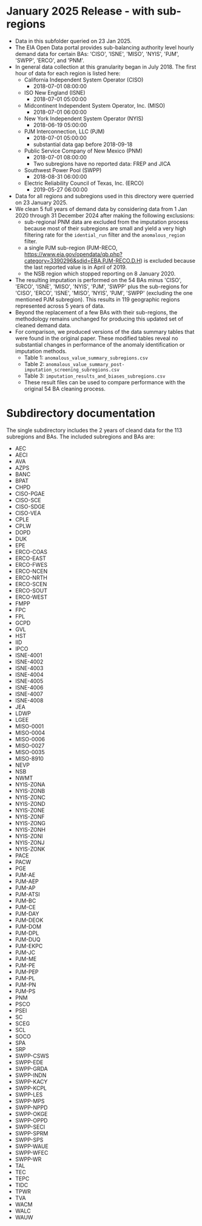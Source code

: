 # January 2025 Release - with sub-regions

 * Data in this subfolder queried on 23 Jan 2025.
 * The EIA Open Data portal provides sub-balancing authority level hourly demand data for certain BAs: 'CISO', 'ISNE', 'MISO', 'NYIS', 'PJM', 'SWPP', 'ERCO', and 'PNM'.
 * In general data collection at this granularity began in July 2018. The first hour of data for each region is listed here:
   * California Independent System Operator (CISO)
     * 2018-07-01 08:00:00
   * ISO New England (ISNE)
     * 2018-07-01 05:00:00
   * Midcontinent Independent System Operator, Inc. (MISO)
     * 2018-07-01 06:00:00
   * New York Independent System Operator (NYIS)
     * 2018-06-19 05:00:00
   * PJM Interconnection, LLC (PJM)
     * 2018-07-01 05:00:00
     * substantial data gap before 2018-09-18
   * Public Service Company of New Mexico (PNM)
     * 2018-07-01 08:00:00
     * Two subregions have no reported data: FREP and JICA
   * Southwest Power Pool (SWPP)
     * 2018-08-31 06:00:00
   * Electric Reliability Council of Texas, Inc. (ERCO)
     * 2019-05-27 06:00:00
 * Data for all regions and subregions used in this directory were querried on 23 January 2025.
 * We clean 5 full years of demand data by considering data from 1 Jan 2020 through 31 December 2024 after making the following exclusions:
   * sub-regional PNM data are excluded from the imputation process because most of their subregions are small and yield a very high filtering rate for the `idential_run` filter and the `anomalous_region` filter.
   * a single PJM sub-region (PJM-RECO, https://www.eia.gov/opendata/qb.php?category=3390296&sdid=EBA.PJM-RECO.D.H) is excluded because the last reported value is in April of 2019.
   * the NSB region which stopped reporting on 8 January 2020.
 * The resulting imputation is performed on the 54 BAs minus 'CISO', 'ERCO', 'ISNE', 'MISO', 'NYIS', 'PJM', 'SWPP' plus the sub-regions for 'CISO', 'ERCO', 'ISNE', 'MISO', 'NYIS', 'PJM', 'SWPP' (excluding the one mentioned PJM subregion). This results in 119 geographic regions represented across 5 years of data.
 * Beyond the replacement of a few BAs with their sub-regions, the methodology remains unchanged for producing this updated set of cleaned demand data.
 * For comparison, we produced versions of the data summary tables that were found in the original paper. These modified tables reveal no substantial changes in performance of the anomaly identification or imputation methods.
   * Table 1: `anomalous_value_summary_subregions.csv`
   * Table 2: `anomalous_value_summary_post-imputation_screening_subregions.csv`
   * Table 3: `imputation_results_and_biases_subregions.csv`
   * These result files can be used to compare performance with the original 54 BA cleaning process.

# Subdirectory documentation

The single subdirectory includes the 2 years of cleand data for the 113 subregions and BAs. The included subregions and BAs are:
 * AEC  
 * AECI  
 * AVA  
 * AZPS  
 * BANC  
 * BPAT  
 * CHPD  
 * CISO-PGAE  
 * CISO-SCE  
 * CISO-SDGE  
 * CISO-VEA  
 * CPLE  
 * CPLW  
 * DOPD  
 * DUK  
 * EPE  
 * ERCO-COAS  
 * ERCO-EAST
 * ERCO-FWES
 * ERCO-NCEN
 * ERCO-NRTH
 * ERCO-SCEN
 * ERCO-SOUT
 * ERCO-WEST
 * FMPP  
 * FPC  
 * FPL  
 * GCPD  
 * GVL  
 * HST  
 * IID  
 * IPCO  
 * ISNE-4001  
 * ISNE-4002  
 * ISNE-4003  
 * ISNE-4004  
 * ISNE-4005  
 * ISNE-4006  
 * ISNE-4007  
 * ISNE-4008  
 * JEA  
 * LDWP  
 * LGEE  
 * MISO-0001  
 * MISO-0004  
 * MISO-0006  
 * MISO-0027  
 * MISO-0035  
 * MISO-8910  
 * NEVP  
 * NSB  
 * NWMT  
 * NYIS-ZONA  
 * NYIS-ZONB  
 * NYIS-ZONC  
 * NYIS-ZOND  
 * NYIS-ZONE  
 * NYIS-ZONF  
 * NYIS-ZONG  
 * NYIS-ZONH  
 * NYIS-ZONI  
 * NYIS-ZONJ  
 * NYIS-ZONK  
 * PACE  
 * PACW  
 * PGE  
 * PJM-AE  
 * PJM-AEP  
 * PJM-AP  
 * PJM-ATSI  
 * PJM-BC  
 * PJM-CE  
 * PJM-DAY  
 * PJM-DEOK  
 * PJM-DOM  
 * PJM-DPL  
 * PJM-DUQ  
 * PJM-EKPC  
 * PJM-JC  
 * PJM-ME  
 * PJM-PE  
 * PJM-PEP  
 * PJM-PL  
 * PJM-PN  
 * PJM-PS  
 * PNM  
 * PSCO  
 * PSEI  
 * SC  
 * SCEG  
 * SCL  
 * SOCO  
 * SPA  
 * SRP  
 * SWPP-CSWS  
 * SWPP-EDE  
 * SWPP-GRDA  
 * SWPP-INDN  
 * SWPP-KACY  
 * SWPP-KCPL  
 * SWPP-LES  
 * SWPP-MPS  
 * SWPP-NPPD  
 * SWPP-OKGE  
 * SWPP-OPPD  
 * SWPP-SECI  
 * SWPP-SPRM  
 * SWPP-SPS  
 * SWPP-WAUE  
 * SWPP-WFEC  
 * SWPP-WR  
 * TAL  
 * TEC  
 * TEPC  
 * TIDC  
 * TPWR  
 * TVA  
 * WACM  
 * WALC  
 * WAUW  
